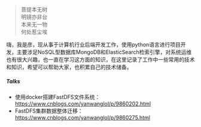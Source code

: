 > 菩提本无树  
> 明镜亦非台  
> 本来无一物  
> 何处惹尘埃  

嗨，我是彦，现从事于计算机行业后端开发工作，使用python语言进行项目开发，主要涉足NoSQL型数据库MongoDB和ElasticSearch检索引擎，对系统运维也有很大兴趣，也一直在学习这方面的知识，在这里记录了工作中一些常用的技术和知识，希望可以帮助大家，也积累自己的技术储备。


##### Talks

- 使用docker搭建FastDFS文件系统：https://www.cnblogs.com/yanwanglol/p/9860202.html
- FastDFS集群数据整体迁移：https://www.cnblogs.com/yanwanglol/p/9860275.html
